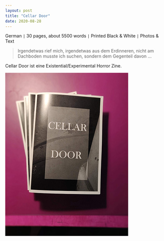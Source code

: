 ```yaml
---
layout: post
title: "Cellar Door"
date: 2020-08-28
---
```


German ``|`` 30 pages, about 5500 words ``|`` Printed Black & White ``|`` Photos & Text

> Irgendetwas rief mich, irgendetwas aus dem Erdinneren,
> nicht am Dachboden musste ich suchen, sondern dem Gegenteil davon ...


Cellar Door ist eine Existential/Experimental Horror Zine.

<img src="/images/cellardoor.jpg" alt="Cellar Door Cover" class="w3-image">
